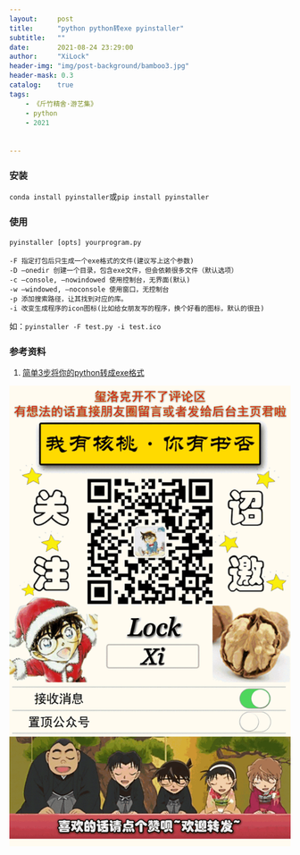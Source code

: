 ```yaml
---
layout:     post
title:      "python python转exe pyinstaller"
subtitle:   ""
date:       2021-08-24 23:29:00
author:     "XiLock"
header-img: "img/post-background/bamboo3.jpg"
header-mask: 0.3
catalog:    true
tags:
    - 《斤竹精舍·游艺集》
    - python
    - 2021


---
```


### 安装
`conda install pyinstaller`或`pip install pyinstaller`

### 使用
```
pyinstaller [opts] yourprogram.py

-F 指定打包后只生成一个exe格式的文件(建议写上这个参数)
-D –onedir 创建一个目录，包含exe文件，但会依赖很多文件（默认选项）
-c –console, –nowindowed 使用控制台，无界面(默认)
-w –windowed, –noconsole 使用窗口，无控制台
-p 添加搜索路径，让其找到对应的库。
-i 改变生成程序的icon图标(比如给女朋友写的程序，换个好看的图标，默认的很丑)
```

如：`pyinstaller -F test.py -i test.ico`

### 参考资料
1. [简单3步将你的python转成exe格式](https://blog.csdn.net/Dopamy_BusyMonkey/article/details/106398497)


![](/img/wc-tail.GIF)
